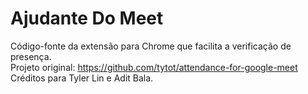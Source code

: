 # Ajudante Do Meet
Código-fonte da extensão para Chrome que facilita a verificação de presença. </br>
Projeto original: https://github.com/tytot/attendance-for-google-meet </br>
Créditos para Tyler Lin e Adit Bala.
